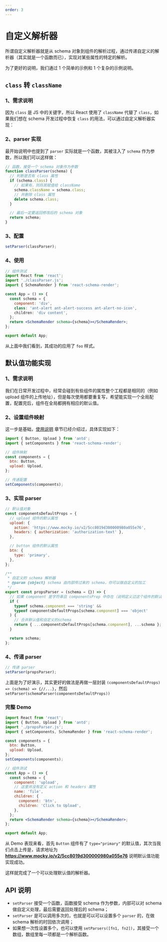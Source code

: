 ```yaml
---
order: 3
---
```


# 自定义解析器

所谓自定义解析器就是从 schema 对象到组件的解析过程，通过传递自定义的解析器（其实就是一个函数而已），实现对某些属性的特定的解析。

为了更好的说明，我们通过 1 个简单的示例和 1 个复杂的示例说明。

## `class` 转 `className`

### 1、需求说明

因为 `class` 是 JS 中的关键字，所以 React 使用了 `className` 代替了 `class`，如果我们想在 schema 开发过程中恢复 `class` 的用法，可以通过自定义解析器实现：

### 2、parser 实现

最开始说明中也提到了 `parser` 实际就是一个函数，其被注入了 `schema` 作为参数，所以我们可以这样做：

```js | pure
// 函数，接受一个 schema 对象作为参数
function classParser(schema) {
  // 判断是否有 class 属性
  if (schema.class) {
    // 如果有，则将其赋值给 className
    schema.className = schema.class;
    // 并删除 class 属性
    delete schema.class;
  }

  // 最后一定要返回修改后的 schema 对象
  return schema;
}
```

### 3、配置

```js | pure
setParser(classParser);
```

### 4、使用

```jsx
// 组件测试
import React from 'react';
import './classParser.js';
import { SchemaRender } from 'react-schema-render';

const App = () => {
  const schema = {
    component: 'div',
    class: 'ant-alert ant-alert-success ant-alert-no-icon',
    children: 'div content',
  };
  return <SchemaRender schema={schema}></SchemaRender>;
};

export default App;
```

从上面中我们看到，其成功的应用了 `foo` 样式。

## 默认值功能实现

### 1、需求说明

我们在日常开发过程中，经常会碰到有些组件的属性整个工程都是相同的（例如 upload 组件的上传地址），但是每次使用都要重复写，希望能实现一个全局配置，配置完后，组件在全局都拥有相应的默认值。

### 2、设置组件映射

这一步是基础，[使用说明](/useage) 章节已经介绍过，具体实现如下：

```js | pure
import { Button, Upload } from 'antd';
import { setComponents } from 'react-schema-render';

// 组件映射
const components = {
  btn: Button,
  upload: Upload,
};

// 传递配置
setComponents(components);
```

### 3、实现 parser

```js | pure
// 默认值对象
const componentsDefaultProps = {
  // upload 组件的默认属性
  upload: {
    action: 'https://www.mocky.io/v2/5cc8019d300000980a055e76',
    headers: { authorization: 'authorization-text' },
  },

  // button 组件的默认属性
  btn: {
    type: 'primary',
  },
};

/**
 * 自定义的 schema 解析器
 * @param {object} schema 由内部传过来的 schema，你可以做自定义的加工
 */
export const propsParser = (schema = {}) => {
  // 如果 component 是字符串且 componentsProp 中存在（说明定义过这个组件的默认值）
  if (
    typeof schema.component === 'string' &&
    typeof componentsDefaultProps[schema.component] === 'object'
  ) {
    // 合并默认值和自定义的schema
    return { ...componentsDefaultProps[schema.component], ...schema };
  }

  return schema;
};
```

### 4、传递 parser

```js | pure
// 传递 parser
setParser(propsParser);
```

上面是为了好演示，其实更好的做法是再做一层封装 `(componentsDefaultProps) => (schema) => {//...}`，然后 `setParser(schemaParser(componentsDefaultProps))`

### 完整 Demo

```jsx
import React from 'react';
import { Button, Upload } from 'antd';
import './propsParser.js';
import { setComponents, SchemaRender } from 'react-schema-render';

const components = {
  btn: Button,
  upload: Upload,
};
setComponents(components);

// 组件测试
const App = () => {
  const schema = {
    component: 'upload',
    // 这里并没有定义 action 和 headers 属性
    name: 'file',
    children: {
      component: 'btn',
      children: 'Click to Upload',
    },
  };
  return <SchemaRender schema={schema}></SchemaRender>;
};

export default App;
```

从 Demo 表现来看，首先 `Button` 组件有了 `type="primary"` 的默认值，其次当我们点击上传是，请求地址为 **https://www.mocky.io/v2/5cc8019d300000980a055e76** 说明默认值功能实现成功。

这样就完成了一个可以处理默认值的解析器。

## API 说明

- `setParser` 接受一个函数，函数接受 schema 作为参数，内部可以对 schema 做自定义处理，最后需要返回处理后的 schema；
- `setParser` 是可以调用多次的，也就是可以可以设置多个 `parser` 的，在做 schema 解析的时回依次调用；
- 如果想一次性设置多个，也可以使用 `setParsers([fn1, fn2])`，其接受一个数组，数组里每一项都是一个解析函数。
